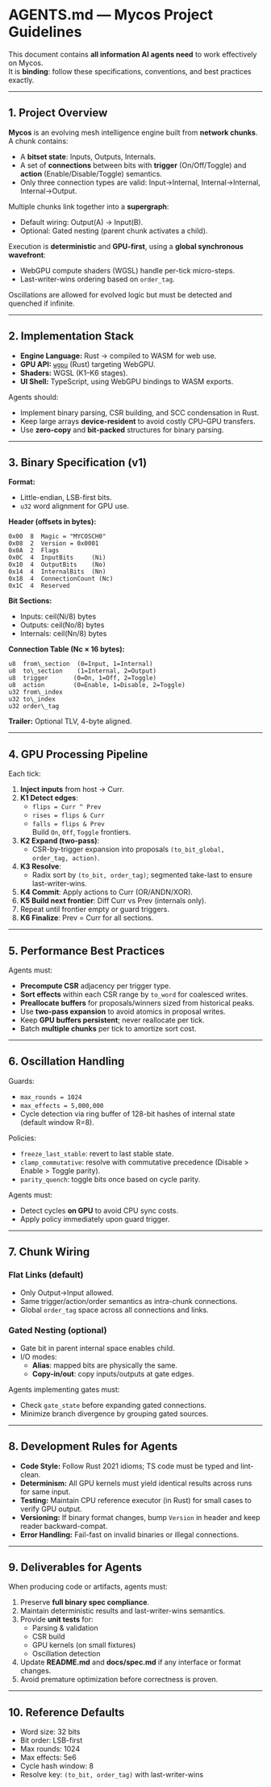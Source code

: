 # AGENTS.md — Mycos Project Guidelines

This document contains **all information AI agents need** to work effectively on Mycos.  
It is **binding**: follow these specifications, conventions, and best practices exactly.

---

## 1. Project Overview

**Mycos** is an evolving mesh intelligence engine built from **network chunks**.  
A chunk contains:
- A **bitset state**: Inputs, Outputs, Internals.
- A set of **connections** between bits with **trigger** (On/Off/Toggle) and **action** (Enable/Disable/Toggle) semantics.
- Only three connection types are valid: Input→Internal, Internal→Internal, Internal→Output.

Multiple chunks link together into a **supergraph**:
- Default wiring: Output(A) → Input(B).
- Optional: Gated nesting (parent chunk activates a child).

Execution is **deterministic** and **GPU-first**, using a **global synchronous wavefront**:
- WebGPU compute shaders (WGSL) handle per-tick micro-steps.
- Last-writer-wins ordering based on `order_tag`.

Oscillations are allowed for evolved logic but must be detected and quenched if infinite.

---

## 2. Implementation Stack

- **Engine Language:** Rust → compiled to WASM for web use.
- **GPU API:** [`wgpu`](https://github.com/gfx-rs/wgpu) (Rust) targeting WebGPU.
- **Shaders:** WGSL (K1–K6 stages).
- **UI Shell:** TypeScript, using WebGPU bindings to WASM exports.

Agents should:
- Implement binary parsing, CSR building, and SCC condensation in Rust.
- Keep large arrays **device-resident** to avoid costly CPU–GPU transfers.
- Use **zero-copy** and **bit-packed** structures for binary parsing.

---

## 3. Binary Specification (v1)

**Format:**
- Little-endian, LSB-first bits.
- `u32` word alignment for GPU use.

**Header (offsets in bytes):**
```
0x00  8  Magic = "MYCOSCH0"
0x08  2  Version = 0x0001
0x0A  2  Flags
0x0C  4  InputBits     (Ni)
0x10  4  OutputBits    (No)
0x14  4  InternalBits  (Nn)
0x18  4  ConnectionCount (Nc)
0x1C  4  Reserved
```

**Bit Sections:**
- Inputs: ceil(Ni/8) bytes
- Outputs: ceil(No/8) bytes
- Internals: ceil(Nn/8) bytes

**Connection Table (Nc × 16 bytes):**
```
u8  from\_section  (0=Input, 1=Internal)
u8  to\_section    (1=Internal, 2=Output)
u8  trigger       (0=On, 1=Off, 2=Toggle)
u8  action        (0=Enable, 1=Disable, 2=Toggle)
u32 from\_index
u32 to\_index
u32 order\_tag
```

**Trailer:** Optional TLV, 4-byte aligned.

---

## 4. GPU Processing Pipeline

Each tick:

1. **Inject inputs** from host → Curr.
2. **K1 Detect edges**:  
   - `flips = Curr ^ Prev`  
   - `rises = flips & Curr`  
   - `falls = flips & Prev`  
   Build `On`, `Off`, `Toggle` frontiers.
3. **K2 Expand (two-pass)**:  
   - CSR-by-trigger expansion into proposals `(to_bit_global, order_tag, action)`.
4. **K3 Resolve**:  
   - Radix sort by `(to_bit, order_tag)`; segmented take-last to ensure last-writer-wins.
5. **K4 Commit**: Apply actions to Curr (OR/ANDN/XOR).
6. **K5 Build next frontier**: Diff Curr vs Prev (internals only).
7. Repeat until frontier empty or guard triggers.
8. **K6 Finalize**: Prev = Curr for all sections.

---

## 5. Performance Best Practices

Agents must:
- **Precompute CSR** adjacency per trigger type.
- **Sort effects** within each CSR range by `to_word` for coalesced writes.
- **Preallocate buffers** for proposals/winners sized from historical peaks.
- Use **two-pass expansion** to avoid atomics in proposal writes.
- Keep **GPU buffers persistent**; never reallocate per tick.
- Batch **multiple chunks** per tick to amortize sort cost.

---

## 6. Oscillation Handling

Guards:
- `max_rounds = 1024`
- `max_effects = 5,000,000`
- Cycle detection via ring buffer of 128-bit hashes of internal state (default window R=8).

Policies:
- `freeze_last_stable`: revert to last stable state.
- `clamp_commutative`: resolve with commutative precedence (Disable > Enable > Toggle parity).
- `parity_quench`: toggle bits once based on cycle parity.

Agents must:
- Detect cycles **on GPU** to avoid CPU sync costs.
- Apply policy immediately upon guard trigger.

---

## 7. Chunk Wiring

### Flat Links (default)
- Only Output→Input allowed.
- Same trigger/action/order semantics as intra-chunk connections.
- Global `order_tag` space across all connections and links.

### Gated Nesting (optional)
- Gate bit in parent internal space enables child.
- I/O modes:
  - **Alias**: mapped bits are physically the same.
  - **Copy-in/out**: copy inputs/outputs at gate edges.

Agents implementing gates must:
- Check `gate_state` before expanding gated connections.
- Minimize branch divergence by grouping gated sources.

---

## 8. Development Rules for Agents

- **Code Style:** Follow Rust 2021 idioms; TS code must be typed and lint-clean.
- **Determinism:** All GPU kernels must yield identical results across runs for same input.
- **Testing:** Maintain CPU reference executor (in Rust) for small cases to verify GPU output.
- **Versioning:** If binary format changes, bump `Version` in header and keep reader backward-compat.
- **Error Handling:** Fail-fast on invalid binaries or illegal connections.

---

## 9. Deliverables for Agents

When producing code or artifacts, agents must:
1. Preserve **full binary spec compliance**.
2. Maintain deterministic results and last-writer-wins semantics.
3. Provide **unit tests** for:
   - Parsing & validation
   - CSR build
   - GPU kernels (on small fixtures)
   - Oscillation detection
4. Update **README.md** and **docs/spec.md** if any interface or format changes.
5. Avoid premature optimization before correctness is proven.

---

## 10. Reference Defaults

- Word size: 32 bits
- Bit order: LSB-first
- Max rounds: 1024
- Max effects: 5e6
- Cycle hash window: 8
- Resolve key: `(to_bit, order_tag)` with last-writer-wins
